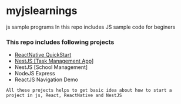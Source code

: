 # myjslearnings
js sample programs
In this repo includes JS sample code for beginers

### This repo includes following projects
* <a name="anchor"><a href="https://github.com/albin-joseph/myjslearnings/tree/master/ReactNative/rnQuickStart">ReactNative QuickStart</a>
* <a name="anchor"><a href="https://github.com/albin-joseph/myjslearnings/tree/master/nestjs">NestJS [Task Management App]</a>
* NestJS [School Management]
* NodeJS Express
* ReactJS Navigation Demo

` All these projects helps to get basic idea about how to start a project in js, React, ReactNative and NestJS `


